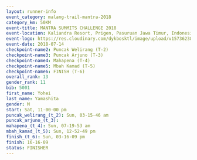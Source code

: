 ```yaml
---
layout: runner-info 
event_category: malang-trail-mantra-2018 
category_km: 50KM 
event-title: MANTRA SUMMITS CHALLENGE 2018 
event-location: Kaliandra Resort, Prigen, Pasuruan Jawa Timur, Indonesia 
event-logo: https://res.cloudinary.com/dykbosktl/image/upload/v1573623800/Logo/mantra-hiam_fujkqd.png 
event-date: 2018-07-14 
checkpoint-name2: Puncak Welirang (T-2) 
checkpoint-name3: Puncak Arjuno (T-3) 
checkpoint-name4: Mahapena (T-4) 
checkpoint-name5: Mbah Kamad (T-5) 
checkpoint-name6: FINISH (T-6) 
overall_rank: 13
gender_rank: 11
bib: 5001
first_name: Yohei
last_name: Yamashita
gender: M
start: Sat, 11-00-00 pm
puncak_welirang_(t_2): Sun, 03-15-46 am
puncak_arjuno_(t_3): 
mahapena_(t_4): Sun, 07-19-53 am
mbah_kamad_(t_5): Sun, 12-52-49 pm
finish_(t_6): Sun, 03-16-09 pm
finish: 16-16-09
status: FINISHER
---
```


